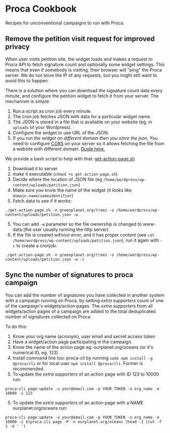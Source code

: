 # Proca Cookbook

Recipes for unconventional campaigns to run with Proca.


## Remove the petition visit request for improved privacy

When user visits petition site, the widget loads and makes a request to Proca API to fetch signature count and optionally some widget settings.
This means that even if somebody is visiting, their browser will "ping" the Proca server. We do not store the IP of any requests, but you might still want to avoid this to happen.

There is a solution where you can download the signature count data every minute, and configure the petition widget to fetch it from your server. 
The mechanism is simple:

1. Run a script as cron job every minute.
2. The cron job fetches JSON with data for a particular widget name.
3. The JSON is stored in a file that is available on your website (eg. in `uploads` of your Wordpress).
4. Configure the widget to use URL of the JSON.
5. If you _run the widget on different domain then you store the json_, You need
   to configure [CORS](https://developer.mozilla.org/en-US/docs/Web/HTTP/CORS)
   on your server so it allows fetching the file from a website with different
   domain. [Guide here.](https://www.keycdn.com/support/cors)


We provide a bash script to help with that: [get-action-page.sh](https://raw.githubusercontent.com/fixthestatusquo/proca-backend/main/utils/get-action-page.sh)

1. Download it to server
2. make it executable (`chmod +x get-action-page.sh`)
3. Decide where the location of JSON file (eg `/home/wordpress/wp-content/uploads/petition.json`)  
4. Make sure you know the name of the widget (it looks like `domain.name/someidentifier`)
4. Fetch data to see if it works:
```
./get-action-page.sh -n greenplanet.org/trees -o /home/wordpress/wp-content/uploads/petition.json -w
```
5. You can add `-w` parameter so the file ownership is changed to www-data (the user usually running the http server)
6. If the file is created without error, and it has proper content (see `cat /home/wordpress/wp-content/uploads/petition.json`), run it again with `-c` to create a cronjob:
```
./get-action-page.sh -n greenplanet.org/trees -o /home/wordpress/wp-content/uploads/petition.json -w -c
```

## Sync the number of signatures to proca campaign

You can add the number of signatures you have collected in another system with a campaign running on Proca, by setting *extra supporters* count of one of the campaign's widgets/action pages. 
The *extra supporters* from all widgets/action pages of a campaign are added to the total deduplicated number of signatures collected on Proca.

To do this:
1. Know your org name (acronym), user email and secret access token
1. Have a widget/action page participating in the campaign.
2. Know the name of the action page eg. ourplanet.org/oceans (or it's numerical ID, eg. 123)
3. Install command line too: proca-cli by running `sudo npm install -g @proca/cli` or for local user `npm install @proca/cli`. Former is recommended.
4. To update the *extra supporters* of an action page with ID 123 to 10000 run:
```
proca-cli page:update -u your@email.com -p YOUR_TOKEN -o org_name -e 10000 -i 123 
```
5. To update the *extra supporters* of an action page with a NAME ourplanet.org/oceans run:
```
proca-cli page:update -u your@email.com -p YOUR_TOKEN -o org_name -e 10000 -i $(proca-cli page -P -n ourplanet.org/oceans |head -1 |cut -f 1 -d ' ') 
```
